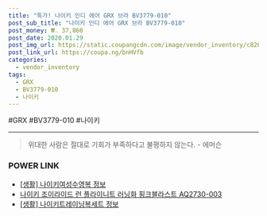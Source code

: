 ```yaml
--- 
title: "특가! 나이키 인디 에어 GRX 브라 BV3779-010" 
post_sub_title: "나이키 인디 에어 GRX 브라 BV3779-010" 
post_money: ₩. 37,860 
post_date: 2020.01.29 
post_img_url: https://static.coupangcdn.com/image/vendor_inventory/c820/8f7bcc175c7c77b3b0a64317565236c399f08e1400384c5eb91cd7a3739d.jpg 
post_link_url: https://coupa.ng/bnHVfb 
categories: 
  - vendor_inventory 
tags: 
  - GRX 
  - BV3779-010 
  - 나이키 
--- 
```

  #GRX #BV3779-010 #나이키 
<hr> 

> 위대한 사람은 절대로 기회가 부족하다고 불평하지 않는다. - 에머슨 


### POWER LINK

* <a href="https://blog.naver.com/sakai111/221762415134" target="_blank"> [생활] 나이키여성수영복 정보 </a>
* <a href="https://blog.naver.com/fasyy4321/221784451888" target="_blank">나이키 조이라이드 런 플라이니트 러닝화 핑크블라스트 AQ2730-003</a>
* <a href="https://blog.naver.com/santokki14/221770396757" target="_blank"> [생활] 나이키트레이닝복세트 정보 </a>

